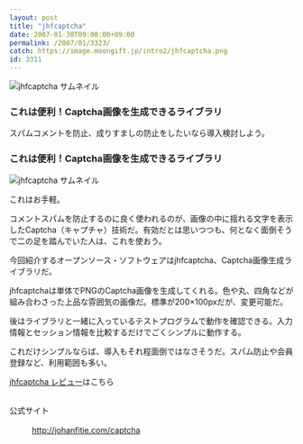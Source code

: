```yaml
---
layout: post
title: "jhfcaptcha"
date: 2007-01-30T09:00:00+09:00
permalink: /2007/01/3323/
catch: https://image.moongift.jp/intro2/jhfcaptcha.png
id: 3311
---
```

 ![jhfcaptcha サムネイル](https://image.moongift.jp/intro2/jhfcaptcha.t.png "jhfcaptcha サムネイル")
  

### これは便利！Captcha画像を生成できるライブラリ
  
スパムコメントを防止、成りすましの防止をしたいなら導入検討しよう。  
<!--more-->  

### これは便利！Captcha画像を生成できるライブラリ
  

![jhfcaptcha サムネイル](https://image.moongift.jp/intro2/jhfcaptcha.png "jhfcaptcha サムネイル")

  

これはお手軽。

  

コメントスパムを防止するのに良く使われるのが、画像の中に揺れる文字を表示したCaptcha（キャプチャ）技術だ。有効だとは思いつつも、何となく面倒そうで二の足を踏んでいた人は、これを使おう。

  

今回紹介するオープンソース・ソフトウェアはjhfcaptcha、Captcha画像生成ライブラリだ。

  

jhfcaptchaは単体でPNGのCaptcha画像を生成してくれる。色や丸、四角などが組み合わさった上品な雰囲気の画像だ。標準が200×100pxだが、変更可能だ。

  

後はライブラリと一緒に入っているテストプログラムで動作を確認できる。入力情報とセッション情報を比較するだけでごくシンプルに動作する。

  

これだけシンプルならば、導入もそれ程面倒ではなさそうだ。スパム防止や会員登録など、利用範囲も多い。

  

[jhfcaptcha レビュー](http://oss.moongift.jp/review/i-3327.html)はこちら

  
<dl>
<br><dt>公式サイト</dt>
<br><dd><a href="http://johanfitie.com/captcha" target="_blank">http://johanfitie.com/captcha</a></dd>
<br>
</dl>